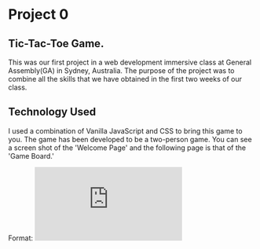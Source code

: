 # Project 0

## Tic-Tac-Toe Game.
This was our first project in a web development immersive class at General Assembly(GA) in Sydney, Australia. The purpose of the project was to combine all
the skills that we have obtained in the first two weeks of our class.

## Technology Used
I used a combination of Vanilla JavaScript and CSS to bring this game to you. The
game has been developed to be a two-person game. You can see a screen shot of the
'Welcome Page' and the following page is that of the 'Game Board.'

Format: ![Welcome Page](https://seando13.github.io/Project0/index.html)
